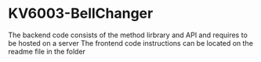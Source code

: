 # KV6003-BellChanger
The backend code consists of the method lirbrary and API and requires to be hosted on a server
The frontend code instructions can be located on the readme file in the folder
